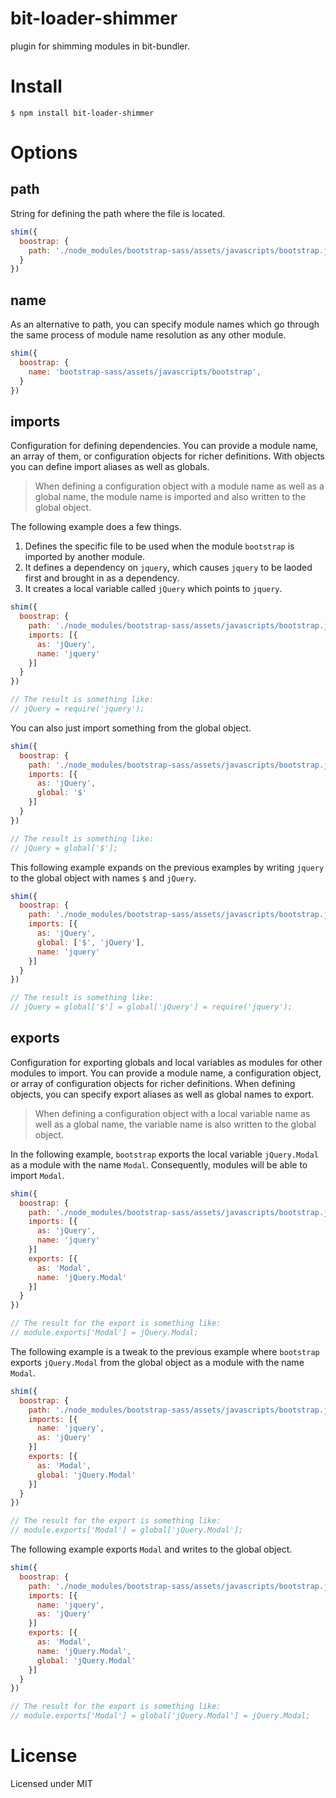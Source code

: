 # bit-loader-shimmer
plugin for shimming modules in bit-bundler.

# Install

`$ npm install bit-loader-shimmer`


# Options

## path

String for defining the path where the file is located.

``` javascript
shim({
  boostrap: {
    path: './node_modules/bootstrap-sass/assets/javascripts/bootstrap.js',
  }
})
```


## name

As an alternative to path, you can specify module names which go through the same process of module name resolution as any other module.

``` javascript
shim({
  boostrap: {
    name: 'bootstrap-sass/assets/javascripts/bootstrap',
  }
})
```


## imports

Configuration for defining dependencies. You can provide a module name, an array of them, or configuration objects for richer definitions. With objects you can define import aliases as well as globals.

> When defining a configuration object with a module name as well as a global name, the module name is imported and also written to the global object.

The following example does a few things.
1. Defines the specific file to be used when the module `bootstrap` is imported by another module.
2. It defines a dependency on `jquery`, which causes `jquery` to be laoded first and brought in as a dependency.
3. It creates a local variable called `jQuery` which points to `jquery`.

``` javascript
shim({
  boostrap: {
    path: './node_modules/bootstrap-sass/assets/javascripts/bootstrap.js',
    imports: [{
      as: 'jQuery',
      name: 'jquery'
    }]
  }
})

// The result is something like:
// jQuery = require('jquery');
```

You can also just import something from the global object.

``` javascript
shim({
  boostrap: {
    path: './node_modules/bootstrap-sass/assets/javascripts/bootstrap.js',
    imports: [{
      as: 'jQuery',
      global: '$'
    }]
  }
})

// The result is something like:
// jQuery = global['$'];
```

This following example expands on the previous examples by writing `jquery` to the global object with names `$` and `jQuery`.

``` javascript
shim({
  boostrap: {
    path: './node_modules/bootstrap-sass/assets/javascripts/bootstrap.js',
    imports: [{
      as: 'jQuery',
      global: ['$', 'jQuery'],
      name: 'jquery'
    }]
  }
})

// The result is something like:
// jQuery = global['$'] = global['jQuery'] = require('jquery');
```


## exports

Configuration for exporting globals and local variables as modules for other modules to import. You can provide a module name, a configuration object, or array of configuration objects for richer definitions. When defining objects, you can specify export aliases as well as global names to export.

> When defining a configuration object with a local variable name as well as a global name, the variable name is also written to the global object.


In the following example, `bootstrap` exports the local variable `jQuery.Modal` as a module with the name `Modal`. Consequently, modules will be able to import `Modal`.

``` javascript
shim({
  boostrap: {
    path: './node_modules/bootstrap-sass/assets/javascripts/bootstrap.js',
    imports: [{
      as: 'jQuery',
      name: 'jquery'
    }]
    exports: [{
      as: 'Modal',
      name: 'jQuery.Modal'
    }]
  }
})

// The result for the export is something like:
// module.exports['Modal'] = jQuery.Modal;
```

The following example is a tweak to the previous example where `bootstrap` exports `jQuery.Modal` from the global object as a module with the name `Modal`.

``` javascript
shim({
  boostrap: {
    path: './node_modules/bootstrap-sass/assets/javascripts/bootstrap.js',
    imports: [{
      name: 'jquery',
      as: 'jQuery'
    }]
    exports: [{
      as: 'Modal',
      global: 'jQuery.Modal'
    }]
  }
})

// The result for the export is something like:
// module.exports['Modal'] = global['jQuery.Modal'];
```

The following example exports `Modal` and writes to the global object.

``` javascript
shim({
  boostrap: {
    path: './node_modules/bootstrap-sass/assets/javascripts/bootstrap.js',
    imports: [{
      name: 'jquery',
      as: 'jQuery'
    }]
    exports: [{
      as: 'Modal',
      name: 'jQuery.Modal',
      global: 'jQuery.Modal'
    }]
  }
})

// The result for the export is something like:
// module.exports['Modal'] = global['jQuery.Modal'] = jQuery.Modal;
```


# License

Licensed under MIT

